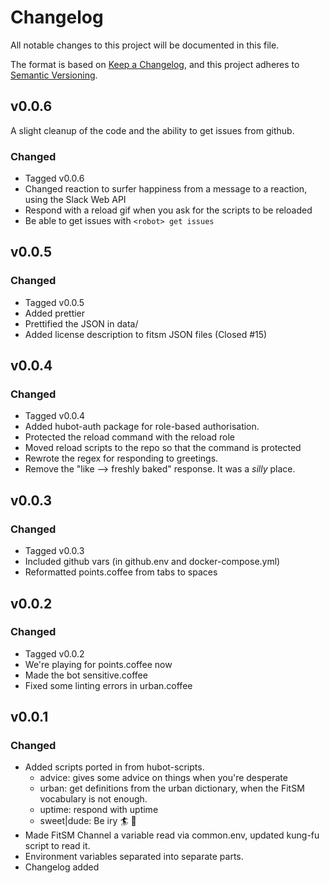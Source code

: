 # Changelog

All notable changes to this project will be documented in this file.

The format is based on [Keep a Changelog](https://keepachangelog.com/en/1.0.0/),
and this project adheres to [Semantic Versioning](https://semver.org/spec/v2.0.0.html).

## v0.0.6

A slight cleanup of the code and the ability to get issues from github.

### Changed

- Tagged v0.0.6
- Changed reaction to surfer happiness from a message to a reaction, using the Slack Web API
- Respond with a reload gif when you ask for the scripts to be reloaded
- Be able to get issues with `<robot> get issues`

## v0.0.5

### Changed

- Tagged v0.0.5
- Added prettier
- Prettified the JSON in data/
- Added license description to fitsm JSON files (Closed #15)

## v0.0.4

### Changed

- Tagged v0.0.4
- Added hubot-auth package for role-based authorisation.
- Protected the reload command with the reload role
- Moved reload scripts to the repo so that the command is protected
- Rewrote the regex for responding to greetings.
- Remove the "like --> freshly baked" response. It was a _silly_ place.

## v0.0.3

### Changed

- Tagged v0.0.3
- Included github vars (in github.env and docker-compose.yml)
- Reformatted points.coffee from tabs to spaces

## v0.0.2

### Changed

- Tagged v0.0.2
- We're playing for points.coffee now
- Made the bot sensitive.coffee
- Fixed some linting errors in urban.coffee

## v0.0.1

### Changed

- Added scripts ported in from hubot-scripts.
  - advice: gives some advice on things when you're desperate
  - urban: get definitions from the urban dictionary, when the FitSM vocabulary is not enough.
  - uptime: respond with uptime
  - sweet|dude: Be iry 🏄 🤙
- Made FitSM Channel a variable read via common.env, updated kung-fu script to read it. 
- Environment variables separated into separate parts.
- Changelog added